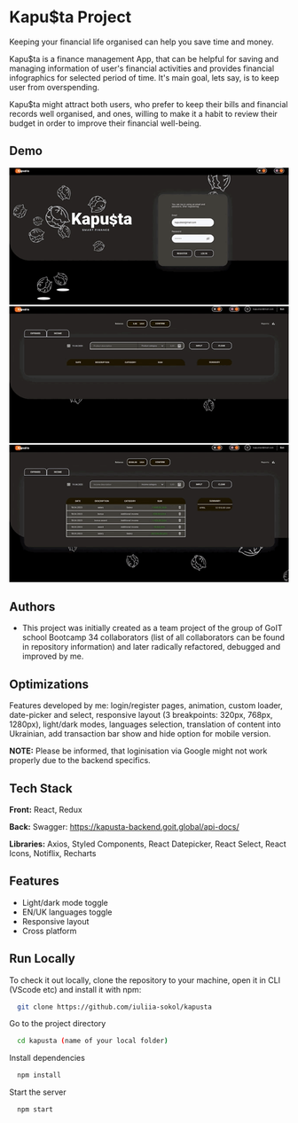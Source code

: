 
# Kapu$ta Project

Keeping your financial life organised can help you save time and money.

Kapu$ta is a finance management App, that can be helpful for saving and managing information of user's financial activities and provides financial infographics for selected period of time. It's main goal, lets say, is to keep user from overspending.

Kapu$ta might attract both users, who prefer to keep their bills and financial records well organised, and ones, willing to make it a habit to review their budget in order to improve their financial well-being.

## Demo

![How it works](register.gif)
![How it works](first.gif)
![How it works](charts.gif)

## Authors

- This project was initially created as a team project of the group of GoIT school Bootcamp 34 collaborators (list of all collaborators can be found in repository information) and later radically refactored, debugged and improved by me.




## Optimizations

Features developed by me: login/register pages, animation, custom loader, date-picker and select, responsive layout (3 breakpoints: 320px, 768px, 1280px), light/dark modes, languages selection, translation of content into Ukrainian, add transaction bar show and hide option for mobile version. 

**NOTE:** Please be informed, that loginisation via Google might not work properly due to the backend specifics. 





## Tech Stack

**Front:** React, Redux

**Back:** Swagger: https://kapusta-backend.goit.global/api-docs/

**Libraries:** Axios, Styled Components, React Datepicker, React Select, React Icons, Notiflix, Recharts


## Features

- Light/dark mode toggle
- EN/UK languages toggle
- Responsive layout
- Cross platform


## Run Locally

To check it out locally, clone the repository to your machine, open it in CLI (VScode etc) and install it with npm:

```bash
  git clone https://github.com/iuliia-sokol/kapusta
```

Go to the project directory

```bash
  cd kapusta (name of your local folder)
```

Install dependencies

```bash
  npm install
```

Start the server

```bash
  npm start
```

